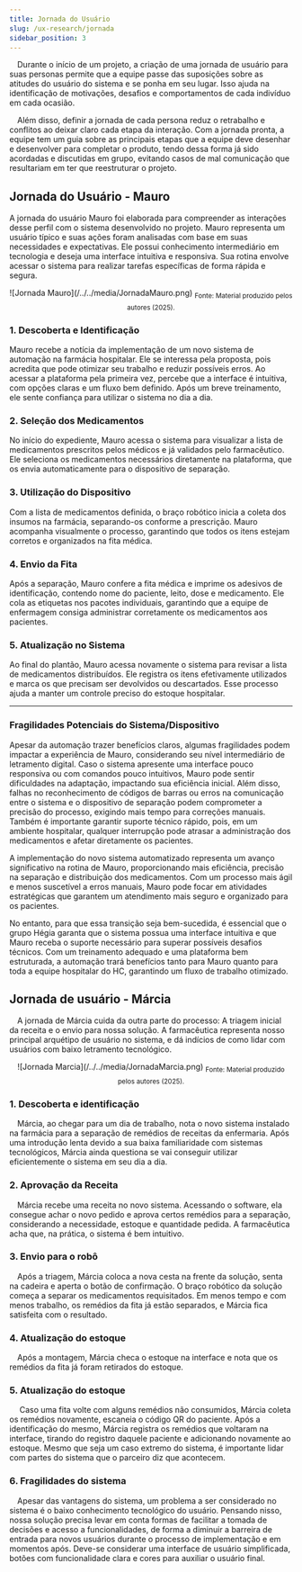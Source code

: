 ```yaml
---
title: Jornada do Usuário
slug: /ux-research/jornada
sidebar_position: 3
---
```


&emsp;Durante o início de um projeto, a criação de uma jornada de usuário para suas personas permite que a equipe passe das suposições sobre as atitudes do usuário do sistema e se ponha em seu lugar. Isso ajuda na identificação de motivações, desafios e comportamentos de cada indivíduo em cada ocasião.

&emsp;Além disso, definir a jornada de cada persona reduz o retrabalho e conflitos ao deixar claro cada etapa da interação. Com a jornada pronta, a equipe tem um guia sobre as principais etapas que a equipe deve desenhar e desenvolver para completar o produto, tendo dessa forma já sido acordadas e discutidas em grupo, evitando casos de mal comunicação que resultariam em ter que reestruturar o projeto.

## Jornada do Usuário - Mauro

A jornada do usuário Mauro foi elaborada para compreender as interações desse perfil com o sistema desenvolvido no projeto. Mauro representa um usuário típico e suas ações foram analisadas com base em suas necessidades e expectativas. Ele possui conhecimento intermediário em tecnologia e deseja uma interface intuitiva e responsiva. Sua rotina envolve acessar o sistema para realizar tarefas específicas de forma rápida e segura.

<div align="center">
![Jornada Mauro](/../../media/JornadaMauro.png)
<sub>Fonte: Material produzido pelos autores (2025).</sub>
</div>

### 1. Descoberta e Identificação
Mauro recebe a notícia da implementação de um novo sistema de automação na farmácia hospitalar. Ele se interessa pela proposta, pois acredita que pode otimizar seu trabalho e reduzir possíveis erros. Ao acessar a plataforma pela primeira vez, percebe que a interface é intuitiva, com opções claras e um fluxo bem definido. Após um breve treinamento, ele sente confiança para utilizar o sistema no dia a dia.  

### 2. Seleção dos Medicamentos 
No início do expediente, Mauro acessa o sistema para visualizar a lista de medicamentos prescritos pelos médicos e já validados pelo farmacêutico. Ele seleciona os medicamentos necessários diretamente na plataforma, que os envia automaticamente para o dispositivo de separação.  

### 3. Utilização do Dispositivo 
Com a lista de medicamentos definida, o braço robótico inicia a coleta dos insumos na farmácia, separando-os conforme a prescrição. Mauro acompanha visualmente o processo, garantindo que todos os itens estejam corretos e organizados na fita médica.  

### 4. Envio da Fita  
Após a separação, Mauro confere a fita médica e imprime os adesivos de identificação, contendo nome do paciente, leito, dose e medicamento. Ele cola as etiquetas nos pacotes individuais, garantindo que a equipe de enfermagem consiga administrar corretamente os medicamentos aos pacientes.  

### 5. Atualização no Sistema
Ao final do plantão, Mauro acessa novamente o sistema para revisar a lista de medicamentos distribuídos. Ele registra os itens efetivamente utilizados e marca os que precisam ser devolvidos ou descartados. Esse processo ajuda a manter um controle preciso do estoque hospitalar.  

---  

### Fragilidades Potenciais do Sistema/Dispositivo 

Apesar da automação trazer benefícios claros, algumas fragilidades podem impactar a experiência de Mauro, considerando seu nível intermediário de letramento digital. Caso o sistema apresente uma interface pouco responsiva ou com comandos pouco intuitivos, Mauro pode sentir dificuldades na adaptação, impactando sua eficiência inicial. Além disso, falhas no reconhecimento de códigos de barras ou erros na comunicação entre o sistema e o dispositivo de separação podem comprometer a precisão do processo, exigindo mais tempo para correções manuais. Também é importante garantir suporte técnico rápido, pois, em um ambiente hospitalar, qualquer interrupção pode atrasar a administração dos medicamentos e afetar diretamente os pacientes.  

A implementação do novo sistema automatizado representa um avanço significativo na rotina de Mauro, proporcionando mais eficiência, precisão na separação e distribuição dos medicamentos. Com um processo mais ágil e menos suscetível a erros manuais, Mauro pode focar em atividades estratégicas que garantem um atendimento mais seguro e organizado para os pacientes.  

No entanto, para que essa transição seja bem-sucedida, é essencial que o grupo Hégia garanta que o sistema possua uma interface intuitiva e que Mauro receba o suporte necessário para superar possíveis desafios técnicos. Com um treinamento adequado e uma plataforma bem estruturada, a automação trará benefícios tanto para Mauro quanto para toda a equipe hospitalar do HC, garantindo um fluxo de trabalho otimizado.


## Jornada de usuário - Márcia

&emsp;A jornada de Márcia cuida da outra parte do processo: A triagem inicial da receita e o envio para nossa solução. A farmacêutica representa nosso principal arquétipo de usuário no sistema, e dá indícios de como lidar com usuários com baixo letramento tecnológico.

<div align="center">
![Jornada Marcia](/../../media/JornadaMarcia.png)
<sub>Fonte: Material produzido pelos autores (2025).</sub>
</div>

### 1. Descoberta e identificação

&emsp;Márcia, ao chegar para um dia de trabalho, nota o novo sistema instalado na farmácia para a separação de remédios de receitas da enfermaria. Após uma introdução lenta devido a sua baixa familiaridade com sistemas tecnológicos, Márcia ainda questiona se vai conseguir utilizar eficientemente o sistema em seu dia a dia.

### 2. Aprovação da Receita

&emsp;Márcia recebe uma receita no novo sistema. Acessando o software, ela consegue achar o novo pedido e aprova certos remédios para a separação, considerando a necessidade, estoque e quantidade pedida. A farmacêutica acha que, na prática, o sistema é bem intuitivo.

### 3. Envio para o robô

&emsp;Após a triagem, Márcia coloca a nova cesta na frente da solução, senta na cadeira e aperta o botão de confirmação. O braço robótico da solução começa a separar os medicamentos requisitados. Em menos tempo e com menos trabalho, os remédios da fita já estão separados, e Márcia fica satisfeita com o resultado.

### 4. Atualização do estoque

&emsp;Após a montagem, Márcia checa o estoque na interface e nota que os remédios da fita já foram retirados do estoque.

### 5. Atualização do estoque

&emsp; Caso uma fita volte com alguns remédios não consumidos, Márcia coleta os remédios novamente, escaneia o código QR do paciente. Após a identificação do mesmo, Márcia registra os remédios que voltaram na interface, tirando do registro daquele paciente e adicionando novamente ao estoque. Mesmo que seja um caso extremo do sistema, é importante lidar com partes do sistema que o parceiro diz que acontecem.

### 6. Fragilidades do sistema

&emsp;Apesar das vantagens do sistema, um problema a ser considerado no sistema é o baixo conhecimento tecnológico do usuário. Pensando nisso, nossa solução precisa levar em conta formas de facilitar a tomada de decisões e acesso a funcionalidades, de forma a diminuir a barreira de entrada para novos usuários durante o processo de implementação e em momentos após. Deve-se considerar uma interface de usuário simplificada, botões com funcionalidade clara e cores para auxiliar o usuário final.

